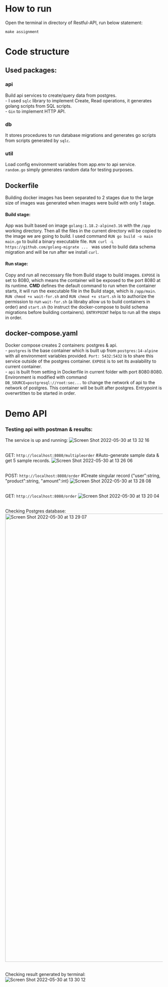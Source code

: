 # How to run
Open the terminal in directory of Restful-API, run below statement:
```
make assignment
```

# Code structure
## Used packages:
### api
Build api services to create/query data from postgres.
<br> - I used ```sqlc``` library to implement Create, Read operations, it generates golang scripts from SQL scripts.
<br> - ```Gin``` to implement HTTP API.
### db
It stores procedures to run database migrations and generates go scripts from scripts generated by ```sqlc```.

### util
Load config environment variables from app.env to api service.
<br> ```random.go``` simply generates random data for testing purposes.

## Dockerfile
Building docker images has been separated to 2 stages due to the large size of images was generated when images were build with only 1 stage.
#### Build stage:
App was built based on image ```golang:1.18.2-alpine3.16``` with the ```/app``` working directory. Then all the files in the current directory will be copied to the image we are going to build. I used command ```RUN go build -o main main.go``` to build a binary executable file. ```RUN curl -L https://github.com/golang-migrate ... ``` was used to build data schema migration and will be run after we install ```curl```.
#### Run stage:
Copy and run all neccessary file from Build stage to build images. ```EXPOSE``` is set to 8080, which means the container will be exposed to the port 8080 at its runtime. **CMD** defines the default command to run when the container starts, it will run the executable file in the Build stage, which is ```/app/main```. ```RUN chmod +x wait-for.sh``` and ```RUN chmod +x start.sh``` is to authorize the permission to run ```wait-for.sh``` (a libraby allow us to build containers in order) and ```start.sh``` (to instruct the docker-compose to build schema migrations before building containers). ```ENTRYPOINT``` helps to run all the steps in order.

## docker-compose.yaml
Docker compose creates 2 containers: postgres & api.
<br> - ```postgres``` is the base container which is built up from ```postgres:14-alpine``` with all environment variables provided. ```Port: 5432:5432``` is to share this service outside of the postgres container. ```EXPOSE``` is to set its avalability to current container.
<br> - ```api``` is built from setting in Dockerfile in current folder with port 8080:8080. Environment is modified with command ```DB_SOURCE=postgresql://root:sec...``` to change the network of api to the network of postgres. This container will be built after postgres. Entrypoint is overwrtitten to be started in order.

# Demo API
### Testing api with postman & results:

The service is up and running:
![Screen Shot 2022-05-30 at 13 32 16](https://user-images.githubusercontent.com/106065029/170930852-760cc7b0-56fa-4d55-842a-049d1a3d59bd.png)

<br> GET: ```http://localhost:8080/multipleorder``` #Auto-generate sample data & get 5 sample records.
![Screen Shot 2022-05-30 at 13 26 06](https://user-images.githubusercontent.com/106065029/170930060-ec1a8a00-b57b-4848-ae92-220241ade09b.png)

<br> POST: ```http://localhost:8080/order``` #Create singular record {"user":string, "product":string, "amount":int}
![Screen Shot 2022-05-30 at 13 28 08](https://user-images.githubusercontent.com/106065029/170930332-a02f2be4-ff3c-481b-9cc0-c8ec5f3df5bc.png)

<br> GET: ```http://localhost:8080/order```
![Screen Shot 2022-05-30 at 13 20 04](https://user-images.githubusercontent.com/106065029/170930210-94c3edd6-fc01-4c13-a59a-6644540f04ec.png)

<br> Checking Postgres database:
<img width="1430" alt="Screen Shot 2022-05-30 at 13 29 07" src="https://user-images.githubusercontent.com/106065029/170930470-f3859ac7-1ff7-4d19-b024-d9ea9b824a13.png">

<br> Checking result generated by terminal:
![Screen Shot 2022-05-30 at 13 30 12](https://user-images.githubusercontent.com/106065029/170930599-64fb1352-b9d8-469f-ba1e-fbb97eadcba2.png)
